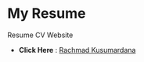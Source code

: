 # My Resume
Resume CV Website
- **Click Here** : [Rachmad Kusumardana](https://ksmrdn.github.io/My_Resume/)
